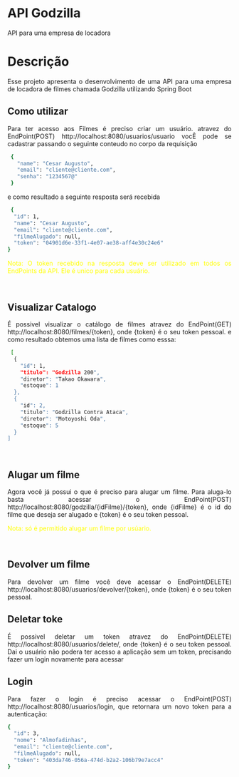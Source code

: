# API Godzilla
API para uma empresa de locadora
<br>

# Descrição
<p align="justify"> 
  Esse projeto apresenta o desenvolvimento de uma API para uma empresa de locadora de filmes chamada Godzilla
  utilizando Spring Boot
</p>

## Como utilizar
<p align="justify"> 
  Para ter acesso aos Filmes é preciso criar um usuário. 
  atravez do EndPoint(POST) http://localhost:8080/usuarios/usuario vocÊ pode se cadastrar passando o seguinte conteudo no corpo da requisição
</p>
  
```sh
 {
   "name": "Cesar Augusto",
   "email": "cliente@cliente.com",
   "senha": "1234567@"
 }
```
<p align="justify"> 
  e como resultado a seguinte resposta será recebida
</p> 

```sh
 {
  "id": 1,
  "name": "Cesar Augusto",
  "email": "cliente@cliente.com",
  "filmeAlugado": null,
  "token": "04901d6e-33f1-4e07-ae38-aff4e30c24e6"
}
```
<p align="justify" style="color: yellow" > 
    Nota: O token recebido na resposta deve ser utilizado em todos os EndPoints da API. Ele é unico para cada usuário.
</p> 
<br>

## Visualizar Catalogo

<p align="justify"> 
  É possivel visualizar o catálogo de filmes atravez do EndPoint(GET)  http://localhost:8080/filmes/{token}, onde {token} é o seu token pessoal.
  e como resultado obtemos uma lista de filmes como esssa:
</p>

```sh
 [
  {
    "id": 1,
    "titulo": "Godzilla 200",
    "diretor": "Takao Okawara",
    "estoque": 1
  },
  {
    "id": 2,
    "titulo": "Godzilla Contra Ataca",
    "diretor": "Motoyoshi Oda",
    "estoque": 5
  }
]
```
<br>

## Alugar um filme

<p align="justify"> 
  Agora você já possui o que é preciso para alugar um filme. Para aluga-lo basta acessar o EndPoint(POST) http://localhost:8080/godzilla/{idFilme}/{token}, 
  onde {idFilme} é o id do filme que deseja ser alugado e {token} é o seu token pessoal.
</p> 

<p align="justify" style="color: yellow" > 
  Nota: só é permitido alugar um filme por usúario.
</p> 
<br>

## Devolver um filme

<p align="justify"> 
  Para devolver um filme você deve acessar o EndPoint(DELETE) http://localhost:8080/usuarios/devolver/{token}, onde {token} é o seu token pessoal.
</p>

## Deletar toke

<p align="justify"> 
  É possivel deletar um token atravez do EndPoint(DELETE) http://localhost:8080/usuarios/delete/, onde {token} é o seu token pessoal.
  Dai o usuário não podera ter acesso a aplicação sem um token, precisando fazer um login novamente para acessar
</p>

## Login

<p align="justify"> 
  Para fazer o login é preciso acessar o EndPoint(POST) http://localhost:8080/usuarios/login, que retornara um novo token para a autenticação:
</p>


```sh
{
  "id": 3,
  "nome": "Almofadinhas",
  "email": "cliente@cliente.com",
  "filmeAlugado": null,
  "token": "403da746-056a-474d-b2a2-106b79e7acc4"
}

```

